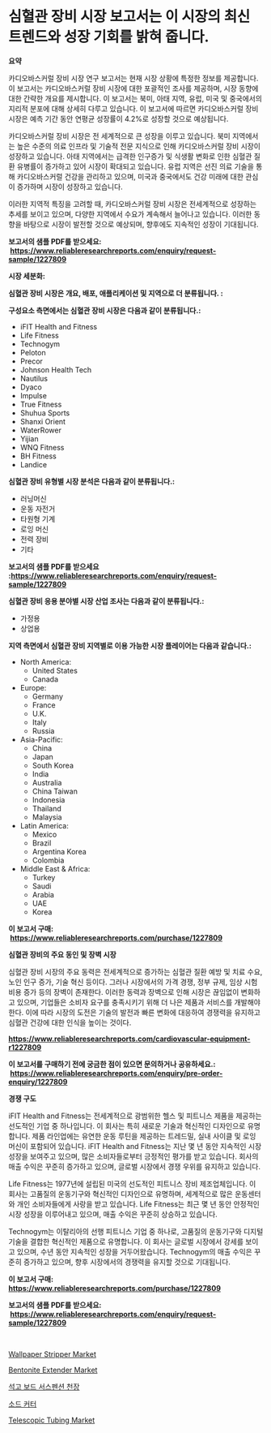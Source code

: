 <p><h1>심혈관 장비 시장 보고서는 이 시장의 최신 트렌드와 성장 기회를 밝혀 줍니다.</h1></p><p><strong>요약</strong></p>
<p><p>카디오바스커럴 장비 시장 연구 보고서는 현재 시장 상황에 특정한 정보를 제공합니다. 이 보고서는 카디오바스커럴 장비 시장에 대한 포괄적인 조사를 제공하며, 시장 동향에 대한 간략한 개요를 제시합니다. 이 보고서는 북미, 아태 지역, 유럽, 미국 및 중국에서의 지리적 분포에 대해 상세히 다루고 있습니다. 이 보고서에 따르면 카디오바스커럴 장비 시장은 예측 기간 동안 연평균 성장률이 4.2%로 성장할 것으로 예상됩니다.</p><p>카디오바스커럴 장비 시장은 전 세계적으로 큰 성장을 이루고 있습니다. 북미 지역에서는 높은 수준의 의료 인프라 및 기술적 전문 지식으로 인해 카디오바스커럴 장비 시장이 성장하고 있습니다. 아태 지역에서는 급격한 인구증가 및 식생활 변화로 인한 심혈관 질환 유병률이 증가하고 있어 시장이 확대되고 있습니다. 유럽 지역은 선진 의료 기술을 통해 카디오바스커럴 건강을 관리하고 있으며, 미국과 중국에서도 건강 미래에 대한 관심이 증가하며 시장이 성장하고 있습니다.</p><p>이러한 지역적 특징을 고려할 때, 카디오바스커럴 장비 시장은 전세계적으로 성장하는 추세를 보이고 있으며, 다양한 지역에서 수요가 계속해서 늘어나고 있습니다. 이러한 동향을 바탕으로 시장이 발전할 것으로 예상되며, 향후에도 지속적인 성장이 기대됩니다.</p></p>
<p><strong>보고서의 샘플 PDF를 받으세요: &nbsp;<a href="https://www.reliableresearchreports.com/enquiry/request-sample/1227809">https://www.reliableresearchreports.com/enquiry/request-sample/1227809</a></strong></p>
<p><strong>시장 세분화:</strong></p>
<p><strong> 심혈관 장비 시장은 개요, 배포, 애플리케이션 및 지역으로 더 분류됩니다. :</strong></p>
<p><strong>구성요소 측면에서는 심혈관 장비 시장은 다음과 같이 분류됩니다.:</strong></p>
<p><ul><li>iFIT Health and Fitness</li><li>Life Fitness</li><li>Technogym</li><li>Peloton</li><li>Precor</li><li>Johnson Health Tech</li><li>Nautilus</li><li>Dyaco</li><li>Impulse</li><li>True Fitness</li><li>Shuhua Sports</li><li>Shanxi Orient</li><li>WaterRower</li><li>Yijian</li><li>WNQ Fitness</li><li>BH Fitness</li><li>Landice</li></ul></p>
<p><strong> 심혈관 장비 유형별 시장 분석은 다음과 같이 분류됩니다.:</strong></p>
<p><ul><li>러닝머신</li><li>운동 자전거</li><li>타원형 기계</li><li>로잉 머신</li><li>전력 장비</li><li>기타</li></ul></p>
<p><strong>보고서의 샘플 PDF를 받으세요 :<a href="https://www.reliableresearchreports.com/enquiry/request-sample/1227809">https://www.reliableresearchreports.com/enquiry/request-sample/1227809</a></strong></p>
<p><strong> 심혈관 장비 응용 분야별 시장 산업 조사는 다음과 같이 분류됩니다.:</strong></p>
<p><ul><li>가정용</li><li>상업용</li></ul></p>
<p><strong>지역 측면에서 심혈관 장비 지역별로 이용 가능한 시장 플레이어는 다음과 같습니다.:</strong></p>
<p><ul>
    <li>
        North America:
        <ul>
            <li>United States</li>
            <li>Canada</li>
        </ul>
    </li>
    <li>
        Europe:
        <ul>
            <li>Germany</li>
            <li>France</li>
            <li>U.K.</li>
            <li>Italy</li>
            <li>Russia</li>
        </ul>
    </li>
    <li>
        Asia-Pacific:
        <ul>
            <li>China</li>
            <li>Japan</li>
            <li>South Korea</li>
            <li>India</li>
            <li>Australia</li>
            <li>China Taiwan</li>
            <li>Indonesia</li>
            <li>Thailand</li>
            <li>Malaysia</li>
        </ul>
    </li>
    <li>
        Latin America:
        <ul>
            <li>Mexico</li>
            <li>Brazil</li>
            <li>Argentina Korea</li>
            <li>Colombia</li>
        </ul>
    </li>
    <li>
        Middle East & Africa:
        <ul>
            <li>Turkey</li>
            <li>Saudi</li>
            <li>Arabia</li>
            <li>UAE</li>
            <li>Korea</li>
        </ul>
    </li>
    </ul></p>
<p><strong>이 보고서 구매: &nbsp;<a href="https://www.reliableresearchreports.com/purchase/1227809">https://www.reliableresearchreports.com/purchase/1227809</a></strong></p>
<p><strong>심혈관 장비의 주요 동인 및 장벽 시장</strong></p>
<p><p>심혈관 장비 시장의 주요 동력은 전세계적으로 증가하는 심혈관 질환 예방 및 치료 수요, 노인 인구 증가, 기술 혁신 등이다. 그러나 시장에서의 가격 경쟁, 정부 규제, 임상 시험 비용 증가 등의 장벽이 존재한다. 이러한 동력과 장벽으로 인해 시장은 끊임없이 변화하고 있으며, 기업들은 소비자 요구를 충족시키기 위해 더 나은 제품과 서비스를 개발해야 한다. 이에 따라 시장의 도전은 기술의 발전과 빠른 변화에 대응하여 경쟁력을 유지하고 심혈관 건강에 대한 인식을 높이는 것이다.</p></p>
<p><strong><a href="https://www.reliableresearchreports.com/cardiovascular-equipment-r1227809">https://www.reliableresearchreports.com/cardiovascular-equipment-r1227809</a></strong></p>
<p><strong>이 보고서를 구매하기 전에 궁금한 점이 있으면 문의하거나 공유하세요.: &nbsp;<a href="https://www.reliableresearchreports.com/enquiry/pre-order-enquiry/1227809">https://www.reliableresearchreports.com/enquiry/pre-order-enquiry/1227809</a></strong></p>
<p><strong>경쟁 구도</strong></p>
<p><p>iFIT Health and Fitness는 전세계적으로 광범위한 헬스 및 피트니스 제품을 제공하는 선도적인 기업 중 하나입니다. 이 회사는 특히 새로운 기술과 혁신적인 디자인으로 유명합니다. 제품 라인업에는 유연한 운동 루틴을 제공하는 트레드밀, 실내 사이클 및 로잉 머신이 포함되어 있습니다. iFIT Health and Fitness는 지난 몇 년 동안 지속적인 시장 성장을 보여주고 있으며, 많은 소비자들로부터 긍정적인 평가를 받고 있습니다. 회사의 매출 수익은 꾸준히 증가하고 있으며, 글로벌 시장에서 경쟁 우위를 유지하고 있습니다.</p><p>Life Fitness는 1977년에 설립된 미국의 선도적인 피트니스 장비 제조업체입니다. 이 회사는 고품질의 운동기구와 혁신적인 디자인으로 유명하며, 세계적으로 많은 운동센터와 개인 소비자들에게 사랑을 받고 있습니다. Life Fitness는 최근 몇 년 동안 안정적인 시장 성장을 이루어내고 있으며, 매출 수익은 꾸준히 상승하고 있습니다.</p><p>Technogym는 이탈리아의 선행 피트니스 기업 중 하나로, 고품질의 운동기구와 디지털 기술을 결합한 혁신적인 제품으로 유명합니다. 이 회사는 글로벌 시장에서 강세를 보이고 있으며, 수년 동안 지속적인 성장을 거두어왔습니다. Technogym의 매출 수익은 꾸준히 증가하고 있으며, 향후 시장에서의 경쟁력을 유지할 것으로 기대됩니다.</p></p>
<p><strong>이 보고서 구매: &nbsp; <a href="https://www.reliableresearchreports.com/purchase/1227809">https://www.reliableresearchreports.com/purchase/1227809</a></strong></p>
<p><strong>보고서의 샘플 PDF를 받으세요: &nbsp;<a href="https://www.reliableresearchreports.com/enquiry/request-sample/1227809">https://www.reliableresearchreports.com/enquiry/request-sample/1227809</a></strong><strong></strong></p>
<p>&nbsp;</p>
<p><p><a href="https://medium.com/@soledadroob625/wallpaper-stripper-market-share-evolution-and-market-growth-trends-2024-2031-8c6c24e8022d">Wallpaper Stripper Market</a></p><p><a href="https://issuu.com/reportprime-2/docs/bentonite-extender-market-size-2030.pptx">Bentonite Extender Market</a></p><p><a href="https://medium.com/@matthiasdkins856/%EC%84%9D%EA%B3%A0-%EB%B3%B4%EB%93%9C-%EC%B2%9C%EC%9E%A5-%EC%8B%9C%EC%9E%A5-%EA%B7%9C%EB%AA%A8-%EC%8B%9C%EC%9E%A5-%EC%A0%84%EB%A7%9D%EA%B3%BC-%EC%8B%9C%EC%9E%A5-%EC%98%88%EC%B8%A1-2024%EB%85%84%EB%B6%80%ED%84%B0-2031%EB%85%84%EA%B9%8C%EC%A7%80-8df12f1798ee">석고 보드 서스펜션 천장</a></p><p><a href="https://medium.com/@frankfurter67567/%EC%9E%94%EB%94%94-%EB%B2%A0%EC%96%B4%EA%B8%B0%EA%B8%B0-%EC%8B%9C%EC%9E%A5%EC%9D%80-%EC%8B%9C%EC%9E%A5-%EC%A0%90%EC%9C%A0%EC%9C%A8-%EC%8B%9C%EC%9E%A5-%EB%8F%99%ED%96%A5-%EB%B0%8F-%EC%8B%9C%EC%9E%A5-%EC%84%B1%EC%9E%A5%EC%97%90-%EB%8C%80%ED%95%9C-%EC%A0%95%EB%B3%B4%EB%A5%BC-%EC%A0%9C%EA%B3%B5%ED%95%A9%EB%8B%88%EB%8B%A4-cc0ef9ad7e0b">소드 커터</a></p><p><a href="https://issuu.com/reportprime-2/docs/telescopic-tubing-market-size-2030.pptx">Telescopic Tubing Market</a></p></p>